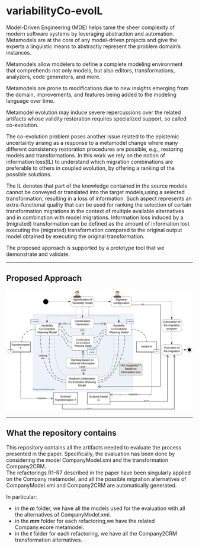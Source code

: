# variabilityCo-evoIL
Model-Driven Engineering (MDE) helps tame the sheer complexity of modern software systems by leveraging abstraction and automation.
Metamodels are at the core of any model-driven projects and give the experts a linguistic means to abstractly represent the problem domain’s instances.

Metamodels allow modelers to define a complete modeling environment that comprehends not only models, but also editors, transformations, analyzers, code generators, and more. 

Metamodels are prone to modifications due to new insights emerging from the domain, improvements, and features being added to the modeling language over time. 

Metamodel evolution may induce severe repercussions over the related artifacts whose validity restoration requires specialized support, so called co-evolution. 

The co-evolution problem poses another issue related to the epistemic uncertainty arising as a response to a metamodel change where many different consistency restoration procedures are possible, e.g., restoring models and transformations. In this work we rely on the notion of information loss(IL) to understand which migration combinations are preferable to others in coupled evolution, by offering a ranking of the possible solutions. 

The IL denotes that part of the knowledge contained in the source models cannot be conveyed or translated into the target models,using a selected transformation, resulting in a loss of information. Such aspect represents an extra-functional quality that can be used for ranking the selection of certain transformation migrations in the context of multiple available alternatives and in combination with model migrations. Information loss induced by a (migrated) transformation can be defined as the amount of information lost executing the (migrated) transformation compared to the original output model obtained by executing the original transformation. 

The proposed approach is supported by a prototype tool that we demonstrate and validate.

---
## Proposed Approach
![Proposed Approach](resources/approach.png)

---
## What the repository contains
This repository contains all the artifacts needed to evaluate the process presented in the paper. 
Specifically, the evaluation has been done by considering the model CompanyModel.xmi and the transformation Company2CRM.  
The refactorings R1–R7  described in the  paper have been singularly applied on the Company metamodel, and all the possible migration alternatives of CompanyModel.xmi and Company2CRM are automatically generated.

In particular:
- in the ***m*** folder, we have all the models used for the evaluation with all the alternatives of CompanyModel.xmi.
- in the ***mm*** folder for each refactoring,we have the related Company.ecore metamodel.
- in the ***t*** folder for each refactoring, we have all the Company2CRM transformation alternatives.

